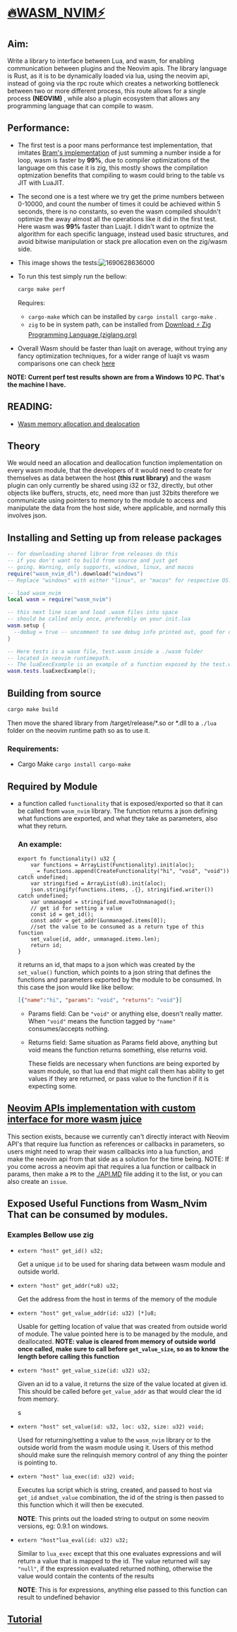 # <u>:fire:WASM_NVIM:zap:</u>

## Aim:

Write a library to interface between Lua, and wasm, for enabling communication between plugins and the Neovim apis. The library language is Rust, as it is to be dynamically loaded via lua, using the neovim api, instead of going via the rpc route which creates a networking bottleneck between two or more different process, this route allows for a single process **(NEOVIM)** , while also a plugin ecosystem that allows any programming language that can compile to wasm.

## Performance:

- The first test is a poor mans performance test implementation, that imitates [Bram's implementation](https://github.com/vim/vim/blob/master/README_VIM9.md) of just summing a number inside a for loop, wasm is faster by **99%**, due to compiler optimizations of the language om this case it is zig, this mostly shows the compilation optmization benefits that compiling to wasm could bring to the table vs JIT with LuaJIT.

- The second one is a test where we try get the prime numbers between 0-10000, and count the number of times it could be achieved within 5 seconds, there is no constants, so even the wasm compiled shouldn't optimize the away almost all the operations like it did in the first test. Here wasm was **99%** faster than Luajit. I didn't want to optmize the algorithm for each specific language, instead used basic structures, and avoid bitwise manipulation or stack pre allocation even on the zig/wasm side. 

- This image shows the tests:![1690628636000](./imgs/perf.png)
- To run this test simply run the bellow:

  ```sh
  cargo make perf
  ```

  Requires:

  - `cargo-make` which can be installed by `cargo install cargo-make` .
  - `zig` to be in system path, can be installed from [Download ⚡ Zig Programming Language (ziglang.org)](https://ziglang.org/download/)

- Overall Wasm should be faster than luajit on average, without trying any fancy optimization techniques, for a wider range of luajit  vs wasm comparisons one can check [here](https://programming-language-benchmarks.vercel.app/wasm-vs-lua)

**NOTE: Current perf test results shown are from a Windows 10 PC. That's the machine I have.**

## READING:

 - [Wasm memory allocation and dealocation](https://radu-matei.com/blog/practical-guide-to-wasm-memory/)



## Theory

We would need an allocation and deallocation function implementation on every wasm module, that the developers of it would need to create for themselves as data between the host **(this rust library)** and the wasm plugin can only currently be shared using i32 or f32, directly, but other objects like buffers, structs, etc, need more than just 32bits therefore we communicate using pointers to memory to the module to access and manipulate the data from the host side, where applicable, and normally this involves json.

## Installing and Setting up from release packages

```lua
-- for downloading shared librar from releases do this
-- if you don't want to build from source and just get
-- going. Warning, only supports, windows, linux, and macos
require("wasm_nvim_dl").download("windows")
-- Replace "windows" with either "linux", or "macos" for respective OS.

-- load wasm_nvim
local wasm = require("wasm_nvim")

-- this next line scan and load .wasm files into space
-- should be called only once, preferebly on your init.lua
wasm.setup {
  --debug = true -- uncomment to see debug info printed out, good for debugging issues.
}

-- Here tests is a wasm file, test.wasm inside a ./wasm folder
-- located in neovim runtimepath.
-- The luaExecExample is an example of a function exposed by the test.wasm module.
wasm.tests.luaExecExample();


```

## Building from source

```sh
cargo make build
```

Then move the shared library from /target/release/*.so or *.dll to a `./lua` folder on the neovim runtime path so as to use it.

### Requirements:

- Cargo Make `cargo install cargo-make`

## Required by Module

- a function called `functionality` that is exposed/exported so that it can be called from `wasm_nvim` library. The function returns a json defining what functions are exported, and what they take as parameters, also what they return. 

  ### An example:

  ```zig
  export fn functionality() u32 {
      var functions = ArrayList(Functionality).init(aloc);
      _ = functions.append(CreateFunctionality("hi", "void", "void")) catch undefined;
      var stringified = ArrayList(u8).init(aloc);
      json.stringify(functions.items, .{}, stringified.writer()) catch undefined;
      var unmanaged = stringified.moveToUnmanaged();
      // get id for setting a value
      const id = get_id();
      const addr = get_addr(&unmanaged.items[0]);
      //set the value to be consumed as a return type of this function
      set_value(id, addr, unmanaged.items.len);
      return id;
  }
  
  ```

  it returns an id, that maps to a json which was created by the `set_value()` function, which points to a json string that defines the functions and parameters exported by the module to be consumed. In this case the json would like like bellow:

  ```json
  [{"name":"hi", "params": "void", "returns": "void"}]
  ```

  - Params field: Can be `"void"` or anything else, doesn't really matter. When `"void"` means the function tagged by `"name"` consumes/accepts nothing.

  - Returns field: Same situation as Params field above, anything but void means the function returns something, else returns void.


    These fields are necessary when functions are being exported by wasm module, so that lua end that might call them has ability to get values if they are returned, or pass value to the function if it is expecting some.

## [Neovim APIs implementation with custom interface for more wasm juice](./API.md)

This section exists, because we currently can't directly interact with Neovim API's that require lua function as references or callbacks in parameters, so users might need to wrap their wasm callbacks into a lua function, and make the neovim api from that side as a solution for the time being.
NOTE: If you come across a neovim api that requires a lua function or callback in params, then make a `PR` to the [./API.MD](./API.md) file adding it to the list, or you can also create an `issue`.



## Exposed Useful Functions from Wasm_Nvim That can be consumed by modules.

### Examples Bellow use zig

- ```zig
  extern "host" get_id() u32;
  ```

  Get a unique `id` to be used for sharing data between wasm module and outside world.

- ```zig
  extern "host" get_addr(*u8) u32;
  ```

  Get the address from the host in terms of the memory of the module

- ```zig
  extern "host" get_value_addr(id: u32) [*]u8;
  ```

  Usable for getting location of value that was created from outside world of module. The value pointed here is to be managed by the module, and deallocated.
  **NOTE: value is cleared from memory of outside world once called, make sure to call before `get_value_size`, so as to know the length before calling this function**

- ```zig
  extern "host" get_value_size(id: u32) u32;
  ```

  Given an id to a value, it returns the size of the value located at given id. This should be called before `get_value_addr` as that would clear the id from memory.

  s

- ```zig
  extern "host" set_value(id: u32, loc: u32, size: u32) void;
  ```

  Used for returning/setting a value to the `wasm_nvim` library or to the outside world from the wasm module using it. Users of this method should make sure the relinquish memory control of any thing the pointer is pointing to.

- ```zig
  extern "host" lua_exec(id: u32) void;
  ```

  Executes lua script which is string, created, and passed to host via `get_id`  and`set_value` combination, the id of the string is then passed to this function which it will then be executed.

  **NOTE**: This prints out the loaded string to output on some neovim versions, eg: 0.9.1 on windows. 

- ```zig
  extern "host"lua_eval(id: u32) u32;
  ```

  Similar to `lua_exec` except that this one evaluates expressions and will return a value that is mapped to the id. The value returned will say `"null"`, if the expression evaluated returned nothing, otherwise the value would contain the contents of the results

  **NOTE**: This is for expressions, anything else passed to this function can result to undefined behavior

## [Tutorial](./TUTORIAL.md)